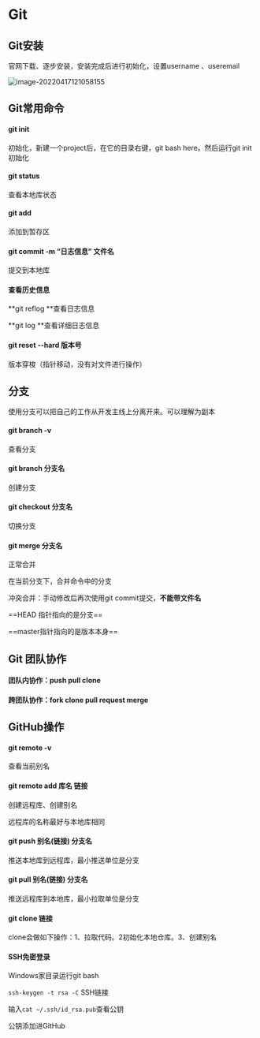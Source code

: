 # Git

## Git安装

官网下载、逐步安装，安装完成后进行初始化，设置username 、useremail

![image-20220417121058155](C:\Users\Administrator.DESKTOP-5DOACST\AppData\Roaming\Typora\typora-user-images\image-20220417121058155.png)

## Git常用命令

#### git init

初始化，新建一个project后，在它的目录右键，git bash here。然后运行git init初始化

#### git status

查看本地库状态

#### git add

添加到暂存区

#### git commit -m “日志信息” 文件名

提交到本地库

#### 查看历史信息

**git reflog **查看日志信息

**git log **查看详细日志信息

#### git reset --hard 版本号

版本穿梭（指针移动，没有对文件进行操作）

## 分支

使用分支可以把自己的工作从开发主线上分离开来。可以理解为副本

#### git branch -v

查看分支

#### git branch 分支名

创建分支

#### git checkout 分支名

切换分支

#### git merge 分支名

正常合并

在当前分支下，合并命令中的分支

冲突合并：手动修改后再次使用git commit提交，**不能带文件名**

==HEAD 指针指向的是分支==

==master指针指向的是版本本身==

## Git 团队协作

#### 团队内协作：push	pull	clone

#### 跨团队协作：fork	clone	pull request	merge



## GitHub操作

#### git remote -v

查看当前别名

#### git remote add 库名 链接

创建远程库、创建别名

远程库的名称最好与本地库相同

#### git push 别名(链接) 分支名

推送本地库到远程库，最小推送单位是分支

#### git pull 别名(链接) 分支名

推送远程库到本地库，最小拉取单位是分支

#### git clone 链接

clone会做如下操作：1、拉取代码。2初始化本地仓库。3、创建别名

#### SSH免密登录

Windows家目录运行git bash

`ssh-keygen -t rsa -C` SSH链接

输入`cat ~/.ssh/id_rsa.pub`查看公钥

公钥添加进GitHub

